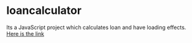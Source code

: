 # loancalculator
Its a JavaScript project which calculates loan and have loading effects.
[Here is the link](https://jerinbristy.github.io/loancalculator/)
